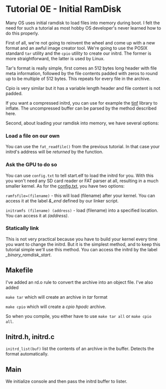 Tutorial 0E - Initial RamDisk
=============================

Many OS uses initial ramdisk to load files into memory during boot. I felt the need for such
a tutorial as most hobby OS developer's never learned how to do this properly.

First of all, we're not going to reinvent the wheel and come up with a new format and an awful
image creator tool. We're going to use the POSIX standard `tar` utility and the `cpio` utility
to create our initrd. The former is more straightforward, the latter is used by Linux.

Tar's format is really simple, first comes an 512 bytes long header with file meta information, followed by the
file contents padded with zeros to round up to be multiple of 512 bytes. This repeats for every file in the archive.

Cpio is very similar but it has a variable length header and file content is not padded.

If you want a compressed initrd, you can use for example the [tinf](https://bitbucket.org/jibsen/tinf) library to
inflate. The uncompressed buffer can be parsed by the method described here.

Second, about loading your ramdisk into memory, we have several options:

### Load a file on our own
You can use the `fat_readfile()` from the previous tutorial. In that case your initrd's address
will be *returned* by the function.

### Ask the GPU to do so
You can use `config.txt` to tell start.elf to load the initrd for you. With this you won't need
any SD card reader or FAT parser at all, resulting in a much smaller kernel. As for the
[config.txt](https://www.raspberrypi.org/documentation/configuration/config-txt/boot.md),
you have two options:

`ramfsfile=(filename)` - this will load (filename) after your kernel. You can access it at the label
*&_end* defined by our linker script.

`initramfs (filename) (address)` - load (filename) into a specified location. You can access it at *(address)*.

### Statically link
This is not very practical because you have to build your kernel every time you want to change the initrd. But
it is the simplest method, and to keep this tutorial simple we'll use this method. You can access the initrd by
the label *_binary_ramdisk_start*.

Makefile
--------
I've added an rd.o rule to convert the archive into an object file. I've also added

`make tar` which will create an archive in *tar* format

`make cpio` which will create a *cpio hpodc* archive.

So when you compile, you either have to use `make tar all` or `make cpio all`.

Initrd.h, initrd.c
------------------

`initrd_list(buf)` list the contents of an archive in the buffer. Detects the format automatically.

Main
----

We initialize console and then pass the initrd buffer to lister.
